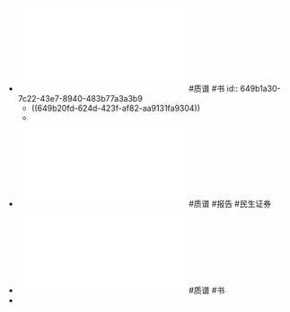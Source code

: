 - ![2019_质谱分析技术原理与应用.pdf](../assets/2019_质谱分析技术原理与应用_1687886395548_0.pdf) #质谱 #书
  id:: 649b1a30-7c22-43e7-8940-483b77a3a3b9
	- ((649b20fd-624d-423f-af82-aa9131fa9304))
	-
- ![[民生证券]生命科学产业链系-质谱仪深度报告.pdf](../assets/[民生证券]生命科学产业链系-质谱仪深度报告_1687887312788_0.pdf) #质谱 #报告 #民生证券
- ![2017_Mass Spectrometry.pdf](../assets/2017_Mass_Spectrometry_1687887441983_0.pdf) #质谱 #书
-